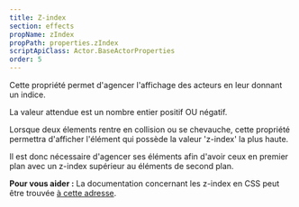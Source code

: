 ```yaml
---
title: Z-index
section: effects
propName: zIndex
propPath: properties.zIndex
scriptApiClass: Actor.BaseActorProperties
order: 5
---
```

Cette propriété permet d'agencer l'affichage des acteurs en leur donnant un indice.

La valeur attendue est un nombre entier positif OU négatif.

Lorsque deux élements rentre en collision ou se chevauche, cette propriété permettra d'afficher l'élément qui possède la valeur 'z-index' la plus haute.

Il est donc nécessaire d'agencer ses éléments afin d'avoir ceux en premier plan avec un z-index supérieur au éléments de second plan.


**Pour vous aider :**
La documentation concernant les z-index en CSS peut être trouvée [à cette adresse](https://developer.mozilla.org/fr/docs/Web/CSS/z-index).